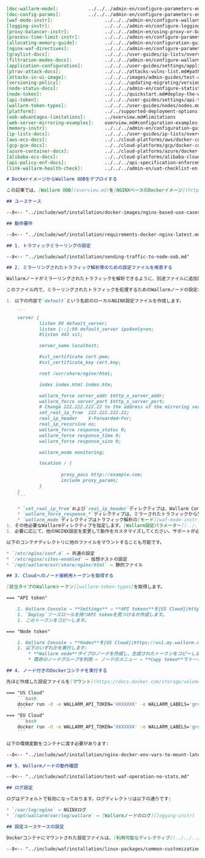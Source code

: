 ```markdown
[doc-wallarm-mode]:           ../../../admin-en/configure-parameters-en.md#wallarm_mode
[doc-config-params]:          ../../../admin-en/configure-parameters-en.md
[waf-mode-instr]:                   ../../../admin-en/configure-wallarm-mode.md
[logging-instr]:                    ../../../admin-en/configure-logging.md
[proxy-balancer-instr]:             ../../../admin-en/using-proxy-or-balancer-en.md
[process-time-limit-instr]:         ../../../admin-en/configure-parameters-en.md#wallarm_process_time_limit
[allocating-memory-guide]:          ../../../admin-en/configuration-guides/allocate-resources-for-node.md
[nginx-waf-directives]:             ../../../admin-en/configure-parameters-en.md
[graylist-docs]:                    ../../../user-guides/ip-lists/overview.md
[filtration-modes-docs]:            ../../../admin-en/configure-wallarm-mode.md
[application-configuration]:        ../../../user-guides/settings/applications.md
[ptrav-attack-docs]:                ../../../attacks-vulns-list.md#path-traversal
[attacks-in-ui-image]:              ../../../images/admin-guides/test-attacks-quickstart.png
[versioning-policy]:                ../../../updating-migrating/versioning-policy.md#version-list
[node-status-docs]:                 ../../../admin-en/configure-statistics-service.md
[node-token]:                       ../../../quickstart.md#deploy-the-wallarm-filtering-node
[api-token]:                        ../../../user-guides/settings/api-tokens.md
[wallarm-token-types]:              ../../../user-guides/nodes/nodes.md#api-and-node-tokens-for-node-creation
[platform]:                         ../../supported-deployment-options.md
[oob-advantages-limitations]:       ../overview.md#limitations
[web-server-mirroring-examples]:    overview.md#configuration-examples-for-traffic-mirroring
[memory-instr]:                     ../../../admin-en/configuration-guides/allocate-resources-for-node.md
[ip-lists-docs]:                    ../../../user-guides/ip-lists/overview.md
[aws-ecs-docs]:                     ../../cloud-platforms/aws/docker-container.md
[gcp-gce-docs]:                     ../../cloud-platforms/gcp/docker-container.md
[azure-container-docs]:             ../../cloud-platforms/azure/docker-container.md
[alibaba-ecs-docs]:                 ../../cloud-platforms/alibaba-cloud/docker-container.md
[api-policy-enf-docs]:              ../../../api-specification-enforcement/overview.md
[link-wallarm-health-check]:        ../../../admin-en/uat-checklist-en.md

# DockerイメージからWallarm OOBをデプロイする

この記事では、[Wallarm OOB](overview.md)を[NGINXベースのDockerイメージ](https://hub.docker.com/r/wallarm/node)を使用してデプロイする手順を案内します。ここで説明するソリューションは、Webサーバまたはプロキシサーバからミラーされたトラフィックの解析を目的としております。

## ユースケース

--8<-- "../include/waf/installation/docker-images/nginx-based-use-cases.md"

## 動作要件

--8<-- "../include/waf/installation/requirements-docker-nginx-latest.md"

## 1. トラフィックミラーリングの設定

--8<-- "../include/waf/installation/sending-traffic-to-node-oob.md"

## 2. ミラーリングされたトラフィック解析等のための設定ファイルを用意する

Wallarmノードがミラーリングされたトラフィックを解析できるように、別途ファイルに追加設定を行い、Dockerコンテナにマウントする必要があります。変更が必要なデフォルトの設定ファイルは、Dockerイメージ内の`/etc/nginx/sites-enabled/default`に配置されております。

このファイル内で、ミラーリングされたトラフィックを処理するためのWallarmノードの設定およびその他必要な設定を指定する必要があります。以下の手順に従ってください。

1. 以下の内容で`default`という名前のローカルNGINX設定ファイルを作成します。

    ```
    server {
            listen 80 default_server;
            listen [::]:80 default_server ipv6only=on;
            #listen 443 ssl;

            server_name localhost;

            #ssl_certificate cert.pem;
            #ssl_certificate_key cert.key;

            root /usr/share/nginx/html;

            index index.html index.htm;

            wallarm_force server_addr $http_x_server_addr;
            wallarm_force server_port $http_x_server_port;
            # Change 222.222.222.22 to the address of the mirroring server
            set_real_ip_from  222.222.222.22;
            real_ip_header    X-Forwarded-For;
            real_ip_recursive on;
            wallarm_force response_status 0;
            wallarm_force response_time 0;
            wallarm_force response_size 0;

            wallarm_mode monitoring;

            location / {
                    
                    proxy_pass http://example.com;
                    include proxy_params;
            }
    }
    ```

    * `set_real_ip_from`および`real_ip_header`ディレクティブは、Wallarm Consoleが[攻撃者のIPアドレスを表示][proxy-balancer-instr]するために必要です。
    * `wallarm_force_response_*`ディレクティブは、ミラーされたトラフィックから受け取ったコピー以外の全リクエストの解析を無効にするために必要です。
    * `wallarm_mode`ディレクティブはトラフィック解析の[モード][waf-mode-instr]です。悪意のあるリクエストを遮断できないため、Wallarmが受け入れる唯一のモードはmonitoringです。インライン展開の場合、安全ブロッキングおよびブロッキングモードも存在しますが、`wallarm_mode`ディレクティブにmonitoring以外の値を設定しても、ノードはトラフィックの監視を続け、悪意のあるトラフィックのみを記録します（offに設定した場合を除く）。
1. その他必要なWallarmディレクティブを指定します。[Wallarm設定パラメーター](../../../admin-en/configure-parameters-en.md)のドキュメントや[設定ユースケース](#configuring-the-use-cases)を参照して、利用に適した設定を確認してください。
1. 必要に応じて、他のNGINX設定を変更して動作をカスタマイズしてください。サポートが必要な場合は、[NGINXドキュメント](https://nginx.org/en/docs/beginners_guide.html)をご参照ください。

以下のコンテナディレクトリに他のファイルをマウントすることも可能です。

* `/etc/nginx/conf.d` — 共通の設定
* `/etc/nginx/sites-enabled` — 仮想ホストの設定
* `/opt/wallarm/usr/share/nginx/html` — 静的ファイル

## 3. Cloudへのノード接続用トークンを取得する

[該当タイプのWallarmトークン][wallarm-token-types]を取得します。

=== "API token"

    1. Wallarm Console → **Settings** → **API tokens**を[US Cloud](https://us1.my.wallarm.com/settings/api-tokens)または[EU Cloud](https://my.wallarm.com/settings/api-tokens)で開きます。
    1. `Deploy`ソースロールを持つAPI tokenを見つけるか作成します。
    1. このトークンをコピーします。

=== "Node token"

    1. Wallarm Console → **Nodes**を[US Cloud](https://us1.my.wallarm.com/nodes)または[EU Cloud](https://my.wallarm.com/nodes)で開きます。
    1. 以下のいずれかを実行します: 
        * **Wallarm node**タイプのノードを作成し、生成されたトークンをコピーします。
        * 既存のノードグループを利用 – ノードのメニュー → **Copy token**でトークンをコピーします。

## 4. ノード付きのDockerコンテナを実行する

先ほど作成した設定ファイルを[マウント](https://docs.docker.com/storage/volumes/)して、ノード付きのDockerコンテナを実行します。

=== "US Cloud"
    ```bash
    docker run -d -e WALLARM_API_TOKEN='XXXXXXX' -e WALLARM_LABELS='group=<GROUP>' -e WALLARM_API_HOST='us1.api.wallarm.com' -v /configs/default:/etc/nginx/sites-enabled/default -p 80:80 wallarm/node:5.3.0
    ```
=== "EU Cloud"
    ```bash
    docker run -d -e WALLARM_API_TOKEN='XXXXXXX' -e WALLARM_LABELS='group=<GROUP>' -v /configs/default:/etc/nginx/sites-enabled/default -p 80:80 wallarm/node:5.3.0
    ```

以下の環境変数をコンテナに渡す必要があります:

--8<-- "../include/waf/installation/nginx-docker-env-vars-to-mount-latest.md"

## 5. Wallarmノードの動作確認

--8<-- "../include/waf/installation/test-waf-operation-no-stats.md"

## ログ設定

ログはデフォルトで有効になっております。ログディレクトリは以下の通りです:

* `/var/log/nginx` — NGINXログ
* `/opt/wallarm/var/log/wallarm` — [Wallarmノードのログ][logging-instr]

## 設定ユースケースの設定

Dockerコンテナにマウントされた設定ファイルは、[利用可能なディレクティブ](../../../admin-en/configure-parameters-en.md)に基づくフィルタリングノードの設定を記述する必要があります。以下は、よく使用されるフィルタリングノードの設定オプションの例です:

--8<-- "../include/waf/installation/linux-packages/common-customization-options.md"
```